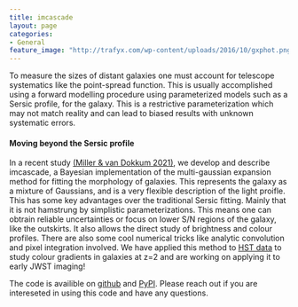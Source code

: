 ```yaml
---
title: imcascade
layout: page
categories:
- General
feature_image: "http://trafyx.com/wp-content/uploads/2016/10/gxphot.png"
---
```


To measure the sizes of distant galaxies one must account for telescope systematics like the point-spread function. This is usually accomplished using a forward modelling procedure using parameterized models such as a Sersic profile, for the galaxy. This is a restrictive parameterization which may not match reality and can lead to biased results with unknown systematic errors.

#### Moving beyond the Sersic profile

In a recent study [(Miller & van Dokkum 2021)](https://arxiv.org/abs/2109.13262), we develop and describe imcascade, a Bayesian implementation of the multi-gaussian expansion method for fitting the morphology of galaxies. This represents the galaxy as a mixture of Gaussians, and is a very flexible description of the light proifle. This has some key advantages over the traditional Sersic fitting. Mainly that it is not hamstrung by simplistic parameterizations. This means one can obtrain reliable uncertainties or focus on lower S/N regions of the galaxy, like the outskirts. It also allows the direct study of brightness and colour profiles. There are also some cool numerical tricks like analytic convolution and pixel integration involved. We have applied this method to [HST data](/research/gal_size/) to study colour gradients in galaxies at z=2 and are working on applying it to early JWST imaging! 

The code is availible on [github](https://github.com/tbmiller-astro/imcascade) and [PyPI](https://pypi.org/project/imcascade/). Please reach out if you are intereseted in using this code and have any questions.